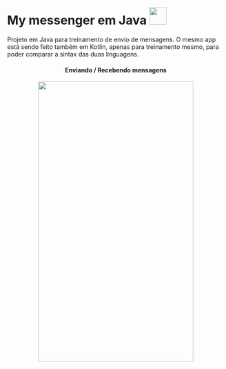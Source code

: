 # My messenger em Java <img src="https://user-images.githubusercontent.com/29150094/173262232-695f4271-8a60-42fa-84c1-5338e2219957.png" width="40" height="40" />

<p>
Projeto em Java para treinamento de envio de mensagens. O mesmo app está sendo feito também em Kotlin,
apenas para treinamento mesmo, para poder comparar a sintax das duas linguagens.
</p>

<div align="middle">
  <h4>Enviando / Recebendo mensagens</h4> 
  <img src="https://user-images.githubusercontent.com/29150094/174451299-c3ee7e9e-c1b4-4db6-8c73-608b74b8e1da.gif" width="360" height="650" />  
</div>


